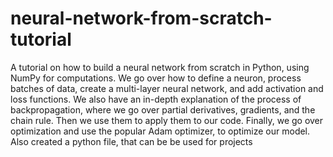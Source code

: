 # neural-network-from-scratch-tutorial
A tutorial on how to build a neural network from scratch in Python, using NumPy for computations. We go over how to define a neuron, process batches of data, create a multi-layer neural network, and add activation and loss functions. 
We also have an in-depth explanation of the process of backpropagation, where we go over partial derivatives, gradients, and the chain rule. Then we use them to apply them to our code. 
Finally, we go over optimization and use the popular Adam optimizer, to optimize our model.
Also created a python file, that can be be used for projects
